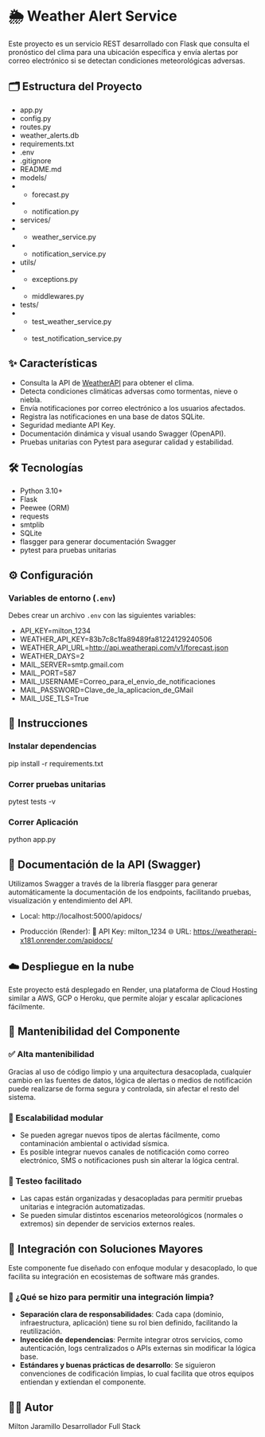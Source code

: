 # 🌦️ Weather Alert Service
Este proyecto es un servicio REST desarrollado con Flask que consulta el pronóstico del clima para una ubicación específica y envía alertas por correo electrónico si se detectan condiciones meteorológicas adversas.

## 🗂️ Estructura del Proyecto

- app.py
- config.py
- routes.py
- weather_alerts.db
- requirements.txt
- .env
- .gitignore
- README.md
- models/
- -  forecast.py
- -  notification.py
-  services/
- -  weather_service.py
- -  notification_service.py
-  utils/
- -  exceptions.py
- -  middlewares.py
- tests/
- -  test_weather_service.py
- -  test_notification_service.py

## ✨ Características

- Consulta la API de [WeatherAPI](https://www.weatherapi.com/) para obtener el clima.
- Detecta condiciones climáticas adversas como tormentas, nieve o niebla.
- Envía notificaciones por correo electrónico a los usuarios afectados.
- Registra las notificaciones en una base de datos SQLite.
- Seguridad mediante API Key.
- Documentación dinámica y visual usando Swagger (OpenAPI).
- Pruebas unitarias con Pytest para asegurar calidad y estabilidad.

## 🛠️ Tecnologías 

- Python 3.10+
- Flask
- Peewee (ORM)
- requests
- smtplib
- SQLite
- flasgger para generar documentación Swagger
- pytest para pruebas unitarias

## ⚙️ Configuración 

### Variables de entorno (`.env`)
Debes crear un archivo `.env` con las siguientes variables:
- API_KEY=milton_1234
- WEATHER_API_KEY=83b7c8c1fa89489fa81224129240506
- WEATHER_API_URL=http://api.weatherapi.com/v1/forecast.json
- WEATHER_DAYS=2
- MAIL_SERVER=smtp.gmail.com
- MAIL_PORT=587
- MAIL_USERNAME=Correo_para_el_envio_de_notificaciones
- MAIL_PASSWORD=Clave_de_la_aplicacion_de_GMail
- MAIL_USE_TLS=True

## 🚀 Instrucciones
### Instalar dependencias 
pip install -r requirements.txt

### Correr pruebas unitarias 
pytest tests -v

### Correr Aplicación 
python app.py

## 📑 Documentación de la API (Swagger)
Utilizamos Swagger a través de la librería flasgger para generar automáticamente la documentación de los endpoints, facilitando pruebas, visualización y entendimiento del API.

- Local: http://localhost:5000/apidocs/

- Producción (Render):
🔐 API Key: milton_1234
🌐 URL: https://weatherapi-x181.onrender.com/apidocs/


## ☁️ Despliegue en la nube
Este proyecto está desplegado en Render, una plataforma de Cloud Hosting similar a AWS, GCP o Heroku, que permite alojar y escalar aplicaciones fácilmente.

## 🔧 Mantenibilidad del Componente

### ✅ Alta mantenibilidad
Gracias al uso de código limpio y una arquitectura desacoplada, cualquier cambio en las fuentes de datos, lógica de alertas o medios de notificación puede realizarse de forma segura y controlada, sin afectar el resto del sistema.

### 🧱 Escalabilidad modular
- Se pueden agregar nuevos tipos de alertas fácilmente, como contaminación ambiental o actividad sísmica.
- Es posible integrar nuevos canales de notificación como correo electrónico, SMS o notificaciones push sin alterar la lógica central.

### 🧪 Testeo facilitado
- Las capas están organizadas y desacopladas para permitir pruebas unitarias e integración automatizadas.
- Se pueden simular distintos escenarios meteorológicos (normales o extremos) sin depender de servicios externos reales.

## 🧩 Integración con Soluciones Mayores

Este componente fue diseñado con enfoque modular y desacoplado, lo que facilita su integración en ecosistemas de software más grandes.

### 🔄 ¿Qué se hizo para permitir una integración limpia?

- **Separación clara de responsabilidades**: Cada capa (dominio, infraestructura, aplicación) tiene su rol bien definido, facilitando la reutilización.
- **Inyección de dependencias**: Permite integrar otros servicios, como autenticación, logs centralizados o APIs externas sin modificar la lógica base.
- **Estándares y buenas prácticas de desarrollo**: Se siguieron convenciones de codificación limpias, lo cual facilita que otros equipos entiendan y extiendan el componente.


## 👨‍💻 Autor
Milton Jaramillo
Desarrollador Full Stack
